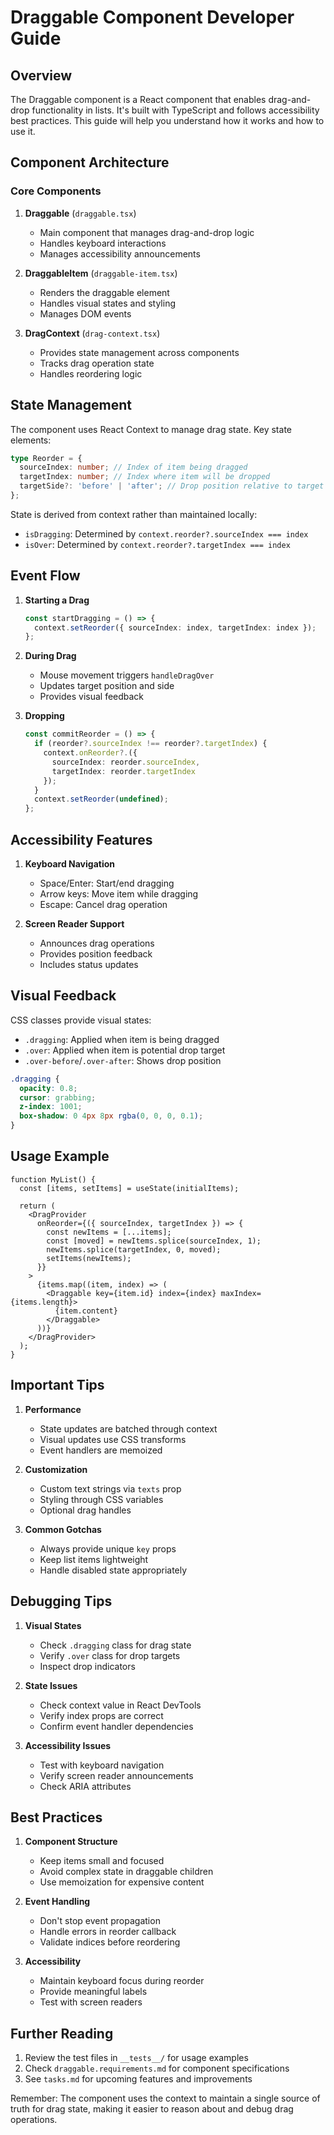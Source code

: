 # Draggable Component Developer Guide

## Overview

The Draggable component is a React component that enables drag-and-drop functionality in lists. It's built with TypeScript and follows accessibility best practices. This guide will help you understand how it works and how to use it.

## Component Architecture

### Core Components

1. **Draggable** (`draggable.tsx`)

   - Main component that manages drag-and-drop logic
   - Handles keyboard interactions
   - Manages accessibility announcements

2. **DraggableItem** (`draggable-item.tsx`)

   - Renders the draggable element
   - Handles visual states and styling
   - Manages DOM events

3. **DragContext** (`drag-context.tsx`)
   - Provides state management across components
   - Tracks drag operation state
   - Handles reordering logic

## State Management

The component uses React Context to manage drag state. Key state elements:

```typescript
type Reorder = {
  sourceIndex: number; // Index of item being dragged
  targetIndex: number; // Index where item will be dropped
  targetSide?: 'before' | 'after'; // Drop position relative to target
};
```

State is derived from context rather than maintained locally:

- `isDragging`: Determined by `context.reorder?.sourceIndex === index`
- `isOver`: Determined by `context.reorder?.targetIndex === index`

## Event Flow

1. **Starting a Drag**

   ```typescript
   const startDragging = () => {
     context.setReorder({ sourceIndex: index, targetIndex: index });
   };
   ```

2. **During Drag**

   - Mouse movement triggers `handleDragOver`
   - Updates target position and side
   - Provides visual feedback

3. **Dropping**
   ```typescript
   const commitReorder = () => {
     if (reorder?.sourceIndex !== reorder?.targetIndex) {
       context.onReorder?.({
         sourceIndex: reorder.sourceIndex,
         targetIndex: reorder.targetIndex
       });
     }
     context.setReorder(undefined);
   };
   ```

## Accessibility Features

1. **Keyboard Navigation**

   - Space/Enter: Start/end dragging
   - Arrow keys: Move item while dragging
   - Escape: Cancel drag operation

2. **Screen Reader Support**
   - Announces drag operations
   - Provides position feedback
   - Includes status updates

## Visual Feedback

CSS classes provide visual states:

- `.dragging`: Applied when item is being dragged
- `.over`: Applied when item is potential drop target
- `.over-before`/`.over-after`: Shows drop position

```scss
.dragging {
  opacity: 0.8;
  cursor: grabbing;
  z-index: 1001;
  box-shadow: 0 4px 8px rgba(0, 0, 0, 0.1);
}
```

## Usage Example

```tsx
function MyList() {
  const [items, setItems] = useState(initialItems);

  return (
    <DragProvider
      onReorder={({ sourceIndex, targetIndex }) => {
        const newItems = [...items];
        const [moved] = newItems.splice(sourceIndex, 1);
        newItems.splice(targetIndex, 0, moved);
        setItems(newItems);
      }}
    >
      {items.map((item, index) => (
        <Draggable key={item.id} index={index} maxIndex={items.length}>
          {item.content}
        </Draggable>
      ))}
    </DragProvider>
  );
}
```

## Important Tips

1. **Performance**

   - State updates are batched through context
   - Visual updates use CSS transforms
   - Event handlers are memoized

2. **Customization**

   - Custom text strings via `texts` prop
   - Styling through CSS variables
   - Optional drag handles

3. **Common Gotchas**
   - Always provide unique `key` props
   - Keep list items lightweight
   - Handle disabled state appropriately

## Debugging Tips

1. **Visual States**

   - Check `.dragging` class for drag state
   - Verify `.over` class for drop targets
   - Inspect drop indicators

2. **State Issues**

   - Check context value in React DevTools
   - Verify index props are correct
   - Confirm event handler dependencies

3. **Accessibility Issues**
   - Test with keyboard navigation
   - Verify screen reader announcements
   - Check ARIA attributes

## Best Practices

1. **Component Structure**

   - Keep items small and focused
   - Avoid complex state in draggable children
   - Use memoization for expensive content

2. **Event Handling**

   - Don't stop event propagation
   - Handle errors in reorder callback
   - Validate indices before reordering

3. **Accessibility**
   - Maintain keyboard focus during reorder
   - Provide meaningful labels
   - Test with screen readers

## Further Reading

1. Review the test files in `__tests__/` for usage examples
2. Check `draggable.requirements.md` for component specifications
3. See `tasks.md` for upcoming features and improvements

Remember: The component uses the context to maintain a single source of truth for drag state, making it easier to reason about and debug drag operations.
